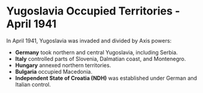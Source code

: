 # Yugoslavia Occupied Territories - April 1941

In April 1941, Yugoslavia was invaded and divided by Axis powers:

- **Germany** took northern and central Yugoslavia, including Serbia.
- **Italy** controlled parts of Slovenia, Dalmatian coast, and Montenegro.
- **Hungary** annexed northern territories.
- **Bulgaria** occupied Macedonia.
- **Independent State of Croatia (NDH)** was established under German and Italian control.